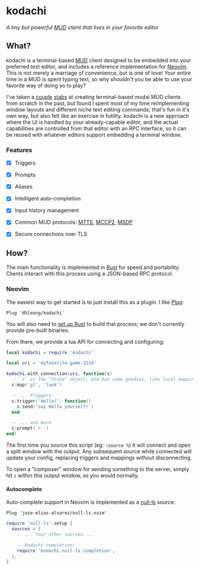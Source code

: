 kodachi
=======

*A tiny but powerful [MUD][mud] client that lives in your favorite editor*

## What?

kodachi is a terminal-based [MUD][mud] client designed to be embedded into your
preferred text editor, and includes a reference implementation for
[Neovim][nvim]. This is not merely a marriage of convenience, but is one of love!
Your entire time in a MUD is spent typing text, so why *shouldn't* you be able
to use your favorite way of doing so to play?

I've taken a [couple][judo] [stabs][iaido] at creating terminal-based modal MUD
clients from scratch in the past, but found I spent most of my time
reimplementing window layouts and different niche text editing commands; that's
fun in it's own way, but also felt like an exercise in futility. kodachi is a
new approach where the UI is handled by your already-capable editor, and the
actual capabilities are controlled from that editor with an RPC interface, so
it can be reused with whatever editors support embedding a terminal window.

### Features

- [x] Triggers
- [x] Prompts
- [x] Aliases
- [x] Intelligent auto-completion
- [x] Input history management
- [x] Common MUD protocols: [MTTS][mtts], [MCCP2][mccp2], [MSDP][msdp]
- [x] Secure connections over TLS


## How?

The main functionality is implemented in [Rust][rust] for speed and portability. Clients
interact with this process using a JSON-based RPC protocol.

### Neovim

The easiest way to get started is to just install this as a plugin. I like [Plug][plug]:

```vim
Plug 'dhleong/kodachi'
```

You will also need to [set up Rust](https://www.rust-lang.org/learn/get-started) to build
that process; we don't currently provide pre-built binaries.

From there, we provide a lua API for connecting and configuring:

```lua
local kodachi = require 'kodachi'

local uri = 'myfavorite.game:1234'

kodachi.with_connection(uri, function(s)
  -- `s` is the "State" object, and has some goodies, like local mappings:
  s:map('gl', 'look')

  -- ... Triggers
  s:trigger('Hello!', function()
    s:send('say Hello yourself!')
  end

  -- ... and more
  s:prompt('> ')
end)
```

The first time you source this script (eg: `:source %`) it will connect and open a split
window with the output. Any subsequent source while connected will update your config,
replacing triggers and mappings without disconnecting.

To open a "composer" window for sending something to the server, simply hit `i` within this
output window, as you would normally.

#### Autocomplete

Auto-complete support in Neovim is implemented as a [null-ls][null-ls] source:

```vim
Plug 'jose-elias-alvarez/null-ls.nvim'
```

```lua
require 'null-ls'.setup {
  sources = {
    -- ... Your other sources ...

    -- Kodachi completion:
    require 'kodachi.null-ls.completion',
  },
}
```


[mud]: https://en.wikipedia.org/wiki/MUD
[nvim]: https://neovim.io
[judo]: https://github.com/dhleong/judo
[iaido]: https://github.com/dhleong/iaido
[rust]: https://www.rust-lang.org
[plug]: https://github.com/junegunn/vim-plug
[null-ls]: https://github.com/jose-elias-alvarez/null-ls.nvim
[mtts]: https://mudhalla.net/tintin/protocols/mtts/
[mccp2]: https://tintin.mudhalla.net/protocols/mccp/
[msdp]: https://tintin.mudhalla.net/protocols/msdp/
